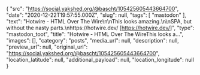 {
  "src": "https://social.yakshed.org/@bascht/105425605443664700",
  "date": "2020-12-22T19:57:55.000Z",
  "slug": null,
  "tags": [
    "mastodon"
  ],
  "text": "Hotwire - HTML Over The Wire\n\nThis looks amazing.\n\nSPA, but without the nasty parts.\nhttps://hotwire.dev/ [https://hotwire.dev/]",
  "type": "mastodon_toot",
  "title": "Hotwire - HTML Over The WireThis looks a…",
  "images": [],
  "category": "posts",
  "media_url": null,
  "description": null,
  "preview_url": null,
  "original_url": "https://social.yakshed.org/@bascht/105425605443664700",
  "location_latitude": null,
  "additional_payload": null,
  "location_longitude": null
}
